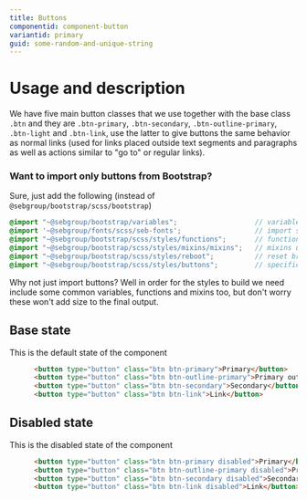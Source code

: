 ```yaml
---
title: Buttons
componentid: component-button
variantid: primary
guid: some-random-and-unique-string
---
```

# Usage and description
We have five main button classes that we use together with the base class `.btn` and they are `.btn-primary`, `.btn-secondary`, `.btn-outline-primary`, `.btn-light` and `.btn-link`, use the latter to give buttons the same behavior as normal links (used for links placed outside text segments and paragraphs as well as actions similar to "go to" or regular links).

### Want to import only buttons from Bootstrap?
Sure, just add the following (instead of `@sebgroup/bootstrap/scss/bootstrap`)
```scss
@import "~@sebgroup/bootstrap/variables";                   // variables used by bootstrap
@import '~@sebgroup/fonts/scss/seb-fonts';                  // import seb font
@import "~@sebgroup/bootstrap/scss/styles/functions";       // functions used by bootstrap
@import "~@sebgroup/bootstrap/scss/styles/mixins/mixins";   // mixins used by bootstrap
@import "~@sebgroup/bootstrap/scss/styles/reboot";          // reset browser specific styles (based on normalize.css)
@import "~@sebgroup/bootstrap/scss/styles/buttons";         // specific styles for buttons
```

Why not just import buttons? Well in order for the styles to build we need include some common variables, functions and mixins too, but don't worry these won't add size to the final output.

## Base state
This is the default state of the component
```html
      <button type="button" class="btn btn-primary">Primary</button>
      <button type="button" class="btn btn-outline-primary">Primary outline</button>
      <button type="button" class="btn btn-secondary">Secondary</button>
      <button type="button" class="btn btn-link">Link</button>
```

## Disabled state
This is the disabled state of the component
```html
      <button type="button" class="btn btn-primary disabled">Primary</button>
      <button type="button" class="btn btn-outline-primary disabled">Primary outline</button>
      <button type="button" class="btn btn-secondary disabled">Secondary</button>
      <button type="button" class="btn btn-link disabled">Link</button>
```